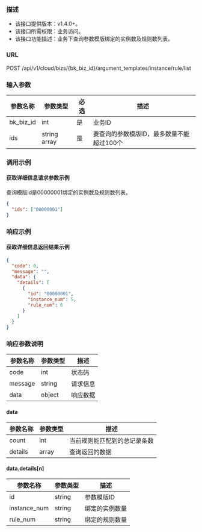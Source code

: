 ### 描述

- 该接口提供版本：v1.4.0+。
- 该接口所需权限：业务访问。
- 该接口功能描述：业务下查询参数模版绑定的实例数及规则数列表。

### URL

POST /api/v1/cloud/bizs/{bk_biz_id}/argument_templates/instance/rule/list

### 输入参数

| 参数名称   | 参数类型       | 必选 | 描述        |
|-----------|--------------|------|------------|
| bk_biz_id | int          | 是   | 业务ID      |
| ids       | string array | 是   | 要查询的参数模版ID，最多数量不能超过100个 |

### 调用示例

#### 获取详细信息请求参数示例

查询模版id是00000001绑定的实例数及规则数列表。

```json
{
  "ids": ["00000001"]
}
```

### 响应示例

#### 获取详细信息返回结果示例

```json
{
  "code": 0,
  "message": "",
  "data": {
    "details": [
      {
        "id": "00000001",
        "instance_num": 5,
        "rule_num": 6
      }
    ]
  }
}
```

### 响应参数说明

| 参数名称  | 参数类型 | 描述    |
|---------|---------|---------|
| code    | int     | 状态码   |
| message | string  | 请求信息 |
| data    | object  | 响应数据 |

#### data

| 参数名称 | 参数类型 | 描述                    |
|---------|--------|-------------------------|
| count   | int    | 当前规则能匹配到的总记录条数 |
| details | array  | 查询返回的数据             |

#### data.details[n]

| 参数名称            | 参数类型             | 描述                                         |
|--------------------|--------------------|----------------------------------------------|
| id                 | string             | 参数模版ID                                    |
| instance_num       | string             | 绑定的实例数量                                 |
| rule_num           | string             | 绑定的规则数量                                 |
